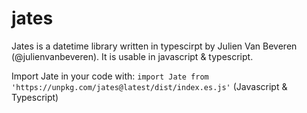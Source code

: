 # jates

Jates is a datetime library written in typescirpt by Julien Van Beveren (@julienvanbeveren). It is usable in javascript & typescript.


Import Jate in your code with:
``import Jate from 'https://unpkg.com/jates@latest/dist/index.es.js'``
(Javascript & Typescript)
